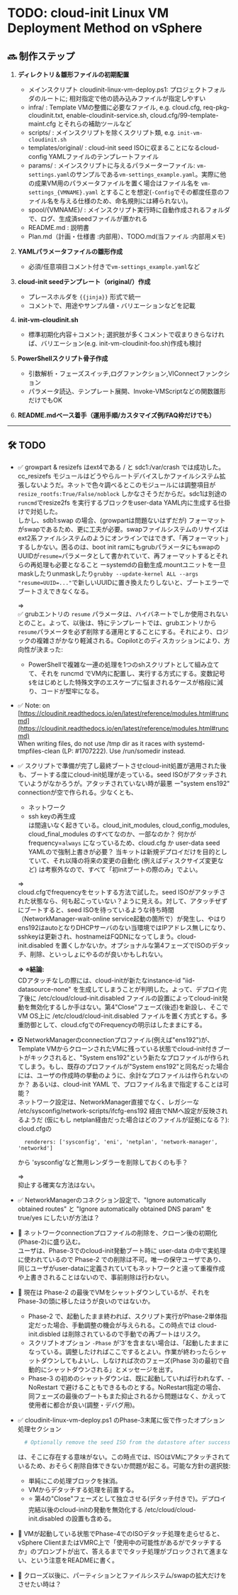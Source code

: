 # TODO: cloud-init Linux VM Deployment Method on vSphere

## 🔜 制作ステップ

1. **ディレクトリ＆雛形ファイルの初期配置**
   - メインスクリプト cloudinit-linux-vm-deploy.ps1:
     プロジェクトフォルダのルートに; 相対指定で他の読み込みファイルが指定しやすい
   - infra/ :
     Template VMの整備に必要なファイル, e.g. cloud.cfg, req-pkg-cloudinit.txt, enable-cloudinit-service.sh, cloud.cfg/99-template-maint.cfg とそれらの補助ツールなど
   - scripts/ :
     メインスクリプトを除くスクリプト類, e.g. `init-vm-cloudinit.sh`
   - templates/original/ :
     cloud-init seed ISOに収まることになるcloud-config YAMLファイルのテンプレートファイル
   - params/ :
     メインスクリプトに与えるパラメーターファイル: `vm-settings.yaml`のサンプルである`vm-settings_example.yaml`。実際に他の成果VM用のパラメータファイルを置く場合はファイル名を `vm-settings_{VMNAME}.yaml` とすることを想定(`-Config`でその都度任意のファイル名を与える仕様のため、命名規則には縛られない)。
   - spool/{VMNAME}/ :
     メインスクリプト実行時に自動作成されるフォルダで、ログ、生成済seedファイルが置かれる
   - README.md : 説明書
   - Plan.md（計画・仕様書 :内部用）、TODO.md(当ファイル :内部用メモ)

2. **YAMLパラメータファイルの雛形作成**
   - 必須/任意項目コメント付きで`vm-settings_example.yaml`など

3. **cloud-init seedテンプレート（original/）作成**
   - プレースホルダを `{{jinja}}` 形式で統一
   - コメントで、用途やサンプル値・バリエーションなどを記載

4. **init-vm-cloudinit.sh**
   - 標準初期化内容＋コメント; 選択肢が多くコメントで収まりきらなければ、バリエーション(e.g. init-vm-cloudinit-foo.sh)作成も検討

5. **PowerShellスクリプト骨子作成**
   - 引数解析・フェーズスイッチ,ログファンクション,VIConnectファンクション
   - パラメータ読込、テンプレート展開、Invoke-VMScriptなどの関数雛形だけでもOK

6. **README.mdベース着手（運用手順/カスタマイズ例/FAQ枠だけでも）**

---

## 🛠️ TODO

- ✅ growpart & resizefs はext4である / と sdc1:/var/crash では成功した。cc_resizefs モジュールはどうやらルートデバイスしかファイルシステム拡張しないようだ。ネットで色々調べるとこのモジュールには調整項目が `resize_rootfs:True/False/noblock` しかなさそうだからだ。sdc1は別途の`runcmd`でresize2fs を実行するブロックをuser-data YAML内に生成する仕掛けで対処した。  
しかし、sdb1:swap の場合、(growpartは問題ないはずだが) フォーマットがswapであるため、更に工夫が必要。swapファイルシステムのリサイズはext2系ファイルシステムのようにオンラインではできず、「再フォーマット」するしかない。困るのは、boot init ramにもgrubパラメータにもswapのUUIDが`resume=`パラメータとして書かれていて、再フォーマットするとそれらの再処理も必要となること ーsystemdの自動生成.mountユニットを一旦maskしたりunmaskしたり`grubby --update-kernel ALL --args "resume=UUID=..."`で新しいUUIDに置き換えたりしないと、ブートエラーでブートさえできなくなる。

  ⇒  
  ✅ grubエントリの `resume` パラメータは、ハイバネートでしか使用されないとのこと。よって、以後は、特にテンプレートでは、grubエントリから`resume`パラメータを必ず削除する運用とすることにする。それにより、ロジックの複雑さがかなり軽減される。Copilotとのディスカッションにより、方向性が決まった:
  - PowerShellで複雑な一連の処理を1つのshスクリプトとして組み立てて、それを runcmd でVM内に配置し、実行する方式にする。変数記号`$`をはじめとした特殊文字のエスケープに悩まされるケースが格段に減り、コードが堅牢になる。

- ✅ Note: on [https://cloudinit.readthedocs.io/en/latest/reference/modules.html#runcmd](https://cloudinit.readthedocs.io/en/latest/reference/modules.html#runcmd)  
  When writing files, do not use /tmp dir as it races with systemd-tmpfiles-clean (LP: #1707222). Use /run/somedir instead.

- ✅ スクリプトで準備が完了し最終ブートさせcloud-init処置が適用された後も、ブートする度にcloud-init処理が走っている。seed ISOがアタッチされていようがなかろうが。アタッチされていない時が最悪 ー"system ens192" connectionが空で作られる。少なくとも、
  - ネットワーク
  - ssh keyの再生成  
  は間違いなく起きている。cloud_init_modules, cloud_config_modules, cloud_final_modules のすべてなのか、一部なのか？ 何かが frequency=`always` になっているため、cloud.cfg か user-data seed YAMLので強制上書きが必要？ 当キットは新規デプロイだけを目的としていて、それ以降の将来の変更の自動化 (例えばディスクサイズ変更など) は考察外なので、すべて「初initブートの際のみ」でよい。

  ⇒  
  cloud.cfgでfrequencyをセットする方法で試した。seed ISOがアタッチされた状態なら、何も起こっていない？ように見える。対して、アタッチぜずにブートすると、seed ISOを待っているような待ち時間（NetworkManager-wait-online service起動の箇所で）が発生し、やはりens192はautoとなりDHCPサーバのない当環境ではIPアドレス無しになり、sshkeyは更新され、hostnameはFQDNになってしまう。cloud-init.disabled を置くしかないか。オプショナルな第4フェーズでISOのデタッチ、削除、といっしょにやるのが良いかもしれない。  

  **⇒ ⭐結論:**  
  CDアタッチなしの際には、cloud-initが新たなinstance-id "iid-datasource-none" を生成してしまうことが判明した。よって、デプロイ完了後に /etc/cloud/cloud-init.disabled ファイルの設置によってcloud-init発動を無効化するしか手はない。第4"Close"フェーズ(後述)を新設し、そこでVM OS上に /etc/cloud/cloud-init.disabled ファイルを置く方式とする。多重防御として、cloud.cfgでのFrequencyの明示はしたままにする。

- ❎ NetworkManagerのconnectionプロファイル(例えば"ens192")が、Template VMからクローンされたVMに残っている状態でcloud-init付きブートがキックされると、"System ens192"という新たなプロファイルが作られてしまう。もし、既存のプロファイルが"System ens192"と同名だった場合には、ユーザの作成時の挙動のように、余計なプロファイルは作られないのか？ あるいは、cloud-init YAML で、プロファイル名まで指定することは可能？  
  ネットワーク設定は、NetworkManager直接でなく、レガシーな /etc/sysconfig/network-scripts/ifcfg-ens192 経由でNMへ設定が反映されるようだ (仮にもし netplan経由だった場合はどのファイルが証拠になる？): cloud.cfgの  
  ```  network:
    renderers: ['sysconfig', 'eni', 'netplan', 'network-manager', 'networkd']
  ```
  から 'sysconfig'など無用レンダラーを削除しておくのも手？

  ⇒  
  抑止する確実な方法はない。

- ✅ NetworkManagerのコネクション設定で、"Ignore automatically obtained routes" と "Ignore automatically obtained DNS param" を true/yes にしたいが方法は？

- 📌 ネットワークconnectionプロファイルの削除を、クローン後の初期化(Phase-2)に盛り込む。  
  ユーザは、Phase-3でのcloud-init発動ブート時に user-data の中で実処理に使われているので Phase-2 での削除は不可。唯一の保守ユーザであり、同じユーザがuser-dataに定義されていてもネットワークと違って重複作成や上書きされることはないので、事前削除は行わない。

- 📌 現在は Phase-2 の最後でVMをシャットダウンしているが、それを Phase-3の頭に移したほうが良いのではないか。  
  - Phase-2 で、起動したまま終われば、スクリプト実行がPhase-2単体指定だった場合、手動調整の機会が与えられる。この時点では cloud-init.disbled は削除されているので手動での再ブートはリスク。
  - スクリプトオプション `-Phase` が'3'を含まない場合は、「起動したままになっている。調整したければここでするとよい。作業が終わったらシャットダウンしてもよいし、しなければ次のフェーズ(Phase 3)の最初で自動的にシャットダウンされる」とメッセージを出す。
  - Phase-3 の初めのシャットダウンは、既に起動していれば行われなず、-NoRestart で避けることもできるものとする。NoRestart指定の場合、同フェーズの最後のブートもまた抑止されるから問題はなく、かえって使用者に都合が良い(調整・デバグ用)。

- ✅ cloudinit-linux-vm-deploy.ps1 のPhase-3末尾に仮で作ったオプション処理セクション  
  ```powershell
    # Optionally remove the seed ISO from the datastore after successful attach IF AND ONLY IF requested in parameters.
  ```
  は、そこに存在する意味がない。この時点では、ISOはVMにアタッチされているため、おそらく削除自体できないか問題が起こる。可能な方針の選択肢:  
  - 単純にこの処理ブロックを抹消。
  - VMからデタッチする処理を前置する。
  - ⭐ 第4の"Close"フェーズとして独立させる(デタッチ付きで)。デプロイ完結以後のcloud-initの発動を無効化する /etc/cloud/cloud-init.disabled の設置も含める。

- 📌 VMが起動している状態でPhase-4でのISOデタッチ処理を走らせると、vSphere ClientまたはVMRC上で「使用中の可能性があるがでタッチするか」のプロンプトが出て、答えるまででタッチ処理がブロックされて進まない、という注意をREADMEに書く。

- 📌 クローズ以後に、パーティションとファイルシステム/swapの拡大だけをさせたい時は？
